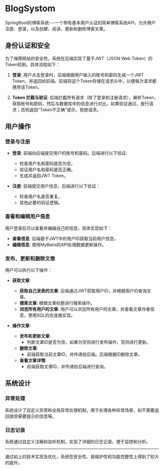 # BlogSystom
SpringBoot的博客系统---一个带有基本用户认证的简单博客系统API，允许用户注册、登录，以及创建、阅读、更新和删除博客文章。

## 身份认证和安全

为了保障网站的安全性，系统在后端实现了基于JWT（JSON Web Token）的Token机制。具体流程如下：

1. **登录**: 用户点击登录时，后端根据用户输入的账号和密码生成一个JWT Token，并返回给前端。前端将这个Token存储在请求头中，以便每次请求都携带该Token。

2. **Token 拦截与验证**: 后端拦截所有请求（除了登录和注册请求），解析Token，获取账号和密码，然后与数据库中的信息进行对比。如果验证通过，放行请求；否则返回“Token不正确”提示，拒绝请求。

## 用户操作

### 登录与注册

- **登录**: 前端向后端提交用户的账号和密码。后端进行以下验证:
  - 检查用户名和密码是否为空。
  - 验证用户名和密码是否正确。
  - 生成并返回JWT Token。

- **注册**: 前端提交用户信息，后端进行以下验证：
  - 检查用户名是否重复。
  - 其他必要的验证逻辑。

### 查看和编辑用户信息

用户登录后可以查看并编辑自己的信息，具体实现如下：

- **查看信息**: 
  后端基于JWT中的用户ID获取当前用户信息。
- **编辑信息**:
  使用MyBatis的API处理数据更新操作。

### 发布、更新和删除文章

用户可以执行以下操作：

- **获取文章**:
  - **获取自己发表的文章**: 后端通过JWT获取用户ID，并根据用户ID查询文章。
  - **搜索文章**: 根据文章标题进行搜索操作。
  - **浏览所有用户的文章**: 用户可以浏览所有用户的文章，并查看文章作者信息，使用SQL的左连接实现。

- **操作文章**:
  - **发布和更新文章**:
    - 判断文章ID是否为空。如果为空则进行发布操作，否则进行更新。
  - **删除文章**:
    - 前端获取当前文章ID，并传递给后端。后端根据ID删除文章。
  - **查看文章详情**:
    - 前端获取文章ID，并传递给后端进行查询。

## 系统设计

### 异常处理

系统设计了自定义异常和全局异常处理机制，用于处理各种异常场景，如不需要返回值但需要提示的信息等。

### 日志记录

系统通过自定义注解和监听机制，实现了详细的日志记录，便于监控和分析。

---

通过如上的技术实现及优化，系统在安全性、易维护性和功能完整性上得到了较大的提升。
